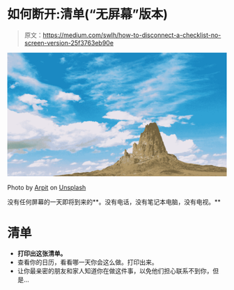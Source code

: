 # 如何断开:清单(“无屏幕”版本)

> 原文：<https://medium.com/swlh/how-to-disconnect-a-checklist-no-screen-version-25f3763eb90e>

![](img/199c1e87fa20cd78ef0d761c41687fbd.png)

Photo by [Arpit](https://unsplash.com/@arp1t?utm_source=medium&utm_medium=referral) on [Unsplash](https://unsplash.com?utm_source=medium&utm_medium=referral)

没有任何屏幕的一天即将到来的**。没有电话，没有笔记本电脑，没有电视。**

# 清单

*   **打印出这张清单。**
*   查看你的日历，看看哪一天你会这么做。打印出来。
*   让你最亲密的朋友和家人知道你在做这件事，以免他们担心联系不到你，但是…